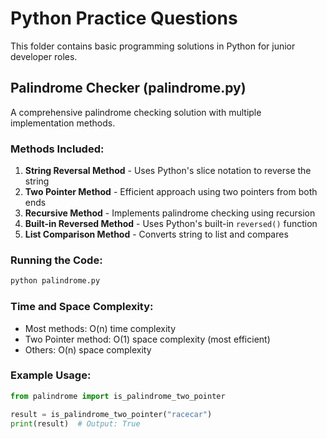 # Python Practice Questions

This folder contains basic programming solutions in Python for junior developer roles.

## Palindrome Checker (palindrome.py)

A comprehensive palindrome checking solution with multiple implementation methods.

### Methods Included:

1. **String Reversal Method** - Uses Python's slice notation to reverse the string
2. **Two Pointer Method** - Efficient approach using two pointers from both ends
3. **Recursive Method** - Implements palindrome checking using recursion
4. **Built-in Reversed Method** - Uses Python's built-in `reversed()` function
5. **List Comparison Method** - Converts string to list and compares

### Running the Code:

```bash
python palindrome.py
```

### Time and Space Complexity:

- Most methods: O(n) time complexity
- Two Pointer method: O(1) space complexity (most efficient)
- Others: O(n) space complexity

### Example Usage:

```python
from palindrome import is_palindrome_two_pointer

result = is_palindrome_two_pointer("racecar")
print(result)  # Output: True
```
